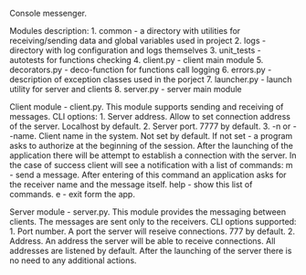Console messenger.

Modules description:
    1. common - a directory with utilities for receiving/sending data and global variables used in project
    2. logs - directory with log configuration and logs themselves
    3. unit_tests - autotests for functions checking
    4. client.py - client main module
    5. decorators.py - deco-function for functions call logging
    6. errors.py - description of exception classes used in the porject
    7. launcher.py - launch utility for server and clients
    8. server.py - server main module

Client module - client.py.
    This module supports sending and receiving of messages.
    CLI options:
        1. Server address. Allow to set connection address of the server. Localhost by default.
        2. Server port. 7777 by default.
        3. -n or --name. Client name in the system. Not set by default. If not set - a program asks to 
            authorize at the beginning of the session.
    After the launching of the application there will be attempt to establish a connection with the server.
    In the case of success client will see a notification with a list of commands:
        m - send a message. After entering of this command an application asks for the receiver name 
            and the message itself.
        help - show this list of commands.
        e - exit form the app.

Server module - server.py.
    This module provides the messaging between clients. The messages are sent only to the receivers.
    CLI options supported:
        1. Port number. A port the server will reseive connections. 777 by default.
        2. Address. An address the server will be able to receive connections. All addresses are listened by default.
    After the launching of the server there is no need to any additional actions.
        